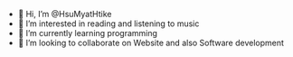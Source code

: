 - 👋 Hi, I’m @HsuMyatHtike
- 👀 I’m interested in reading and listening to music 
- 🌱 I’m currently learning programming
- 💞️ I’m looking to collaborate on Website and also Software development

<!---
HsuMyat2004/HsuMyat2004 is a ✨ special ✨ repository because its `README.md` (this file) appears on your GitHub profile.
You can click the Preview link to take a look at your changes.
--->
